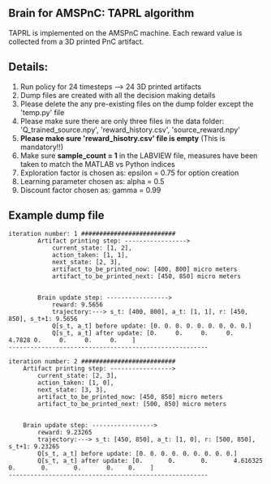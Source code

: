 ## Brain for AMSPnC: TAPRL algorithm
TAPRL is implemented on the AMSPnC machine. Each reward value is collected from a 3D printed PnC artifact.

## Details:
1. Run policy for 24 timesteps --> 24 3D printed artifacts 
2. Dump files are created with all the decision making details
3. Please delete the any pre-existing files on the dump folder except the 'temp.py' file
4. Please make sure there are only three files in the data folder: 'Q_trained_source.npy', 'reward_history.csv', 'source_reward.npy' 
5. **Please make sure 'reward_hisotry.csv' file is empty** (This is mandatory!!)
6. Make sure **sample_count = 1** in the LABVIEW file, measures have been taken to match the MATLAB vs Python indices
7. Exploration factor is chosen as: epsilon = 0.75 for option creation
8. Learning parameter chosen as: alpha = 0.5 
9. Discount factor chosen as: gamma = 0.99

## Example dump file 
```
iteration number: 1 ########################## 
        Artifact printing step: -----------------> 
            current_state: [1, 2], 
            action_taken: [1, 1], 
            next_state: [2, 3], 
            artifact_to_be_printed_now: [400, 800] micro meters
            artifact_to_be_printed_next: [450, 850] micro meters


        Brain update step: -----------------> 
            reward: 9.5656
            trajectory:---> s_t: [400, 800], a_t: [1, 1], r: [450, 850], s_t+1: 9.5656 
            Q[s_t, a_t] before update: [0. 0. 0. 0. 0. 0. 0. 0. 0.]
            Q[s_t, a_t] after update: [0.     0.     0.     0.     4.7828 0.     0.     0.     0.    ]
------------------------------------------------------- 

iteration number: 2 ########################## 
    Artifact printing step: -----------------> 
        current_state: [2, 3], 
        action_taken: [1, 0], 
        next_state: [3, 3], 
        artifact_to_be_printed_now: [450, 850] micro meters
        artifact_to_be_printed_next: [500, 850] micro meters


    Brain update step: -----------------> 
        reward: 9.23265
        trajectory:---> s_t: [450, 850], a_t: [1, 0], r: [500, 850], s_t+1: 9.23265 
        Q[s_t, a_t] before update: [0. 0. 0. 0. 0. 0. 0. 0. 0.]
        Q[s_t, a_t] after update: [0.       0.       0.       4.616325 0.       0.       0.       0.    0.    ]
------------------------------------------------------- 

```